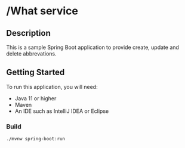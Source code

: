 # /What service

## Description
This is a sample Spring Boot application to provide create, update and delete abbrevations.  

## Getting Started
To run this application, you will need:
* Java 11 or higher
* Maven
* An IDE such as IntelliJ IDEA or Eclipse

### Build
```shell
./mvnw spring-boot:run
